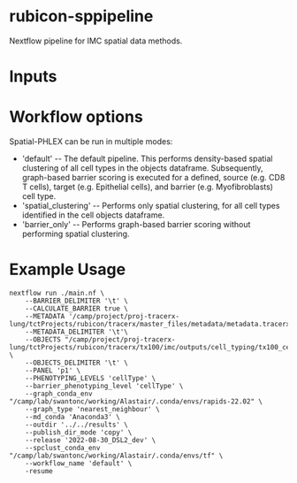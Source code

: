 # rubicon-sppipeline
Nextflow pipeline for IMC spatial data methods.

# Inputs

# Workflow options
Spatial-PHLEX can be run in multiple modes:
- 'default'
-- The default pipeline. This performs density-based spatial clustering of all cell types in the objects dataframe. Subsequently, graph-based barrier scoring is executed for a defined, source (e.g. CD8 T cells), target (e.g. Epithelial cells), and barrier (e.g. Myofibroblasts) cell type.
- 'spatial_clustering'
-- Performs only spatial clustering, for all cell types identified in the cell objects dataframe.
- 'barrier_only'
-- Performs graph-based barrier scoring without performing spatial clustering.

# Example Usage

```
nextflow run ./main.nf \
    --BARRIER_DELIMITER '\t' \
    --CALCULATE_BARRIER true \
    --METADATA '/camp/project/proj-tracerx-lung/tctProjects/rubicon/tracerx/master_files/metadata/metadata.tracerx.txt'\
    --METADATA_DELIMITER '\t'\
    --OBJECTS "/camp/project/proj-tracerx-lung/tctProjects/rubicon/tracerx/tx100/imc/outputs/cell_typing/tx100_cell_objects_tx100_publication_p1.txt" \
    --OBJECTS_DELIMITER '\t' \
    --PANEL 'p1' \
    --PHENOTYPING_LEVELS 'cellType' \
    --barrier_phenotyping_level 'cellType' \
    --graph_conda_env "/camp/lab/swantonc/working/Alastair/.conda/envs/rapids-22.02" \
    --graph_type 'nearest_neighbour' \
    --md_conda 'Anaconda3' \
    --outdir '../../results' \
    --publish_dir_mode 'copy' \
    --release '2022-08-30_DSL2_dev' \
    --spclust_conda_env "/camp/lab/swantonc/working/Alastair/.conda/envs/tf" \
    --workflow_name 'default' \
    -resume 
```